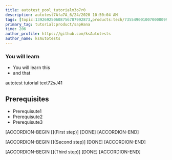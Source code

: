 ```yaml
---
title: autotest_pool_tutorialm3o7r0
description: autotest7Afa7A_6/24/2020 10:50:04 AM
tags: [topic:139269250608756787992873,products:tech/73554900100700000996,tutorial:experience/advanced]
primary_tag: tutorial:product/sapHana
time: 206
author_profile: https://github.com/ksAutotests
author_name: ksAutotests
---
```

### You will learn
- You will learn this
- and that

autotest tutorial text72sJ41

## Prerequisites
- Prerequisute1
- Prerequisute2
- Prerequisute3

[ACCORDION-BEGIN [](First step)]
[DONE]
[ACCORDION-END]

[ACCORDION-BEGIN [](Second step)]
[DONE]
[ACCORDION-END]

[ACCORDION-BEGIN [](Third step)]
[DONE]
[ACCORDION-END]

